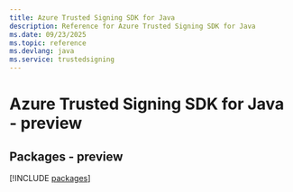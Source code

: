 ```yaml
---
title: Azure Trusted Signing SDK for Java
description: Reference for Azure Trusted Signing SDK for Java
ms.date: 09/23/2025
ms.topic: reference
ms.devlang: java
ms.service: trustedsigning
---
```

# Azure Trusted Signing SDK for Java - preview
## Packages - preview
[!INCLUDE [packages](trusted-signing-index.md)]
